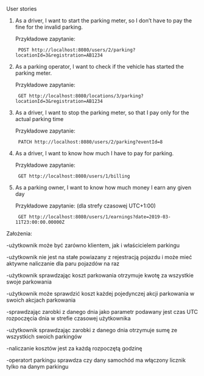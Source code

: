 User stories
1. As a driver, I want to start the parking meter, so I don’t have to pay the fine for the invalid
parking.

	Przykładowe zapytanie:

		POST http://localhost:8080/users/2/parking?locationId=3&registration=AB1234

2. As a parking operator, I want to check if the vehicle has started the parking meter.

	Przykładowe zapytanie:

		GET http://localhost:8080/locations/3/parking?locationId=3&registration=AB1234
	

3. As a driver, I want to stop the parking meter, so that I pay only for the actual parking time

	Przykładowe zapytanie:

		PATCH http://localhost:8080/users/2/parking?eventId=8

4. As a driver, I want to know how much I have to pay for parking.
	
	Przykładowe zapytanie:

		GET http://localhost:8080/users/1/billing

5. As a parking owner, I want to know how much money I earn any given day

	Przykładowe zapytanie: (dla strefy czasowej UTC+1:00)

		GET http://localhost:8080/users/1/earnings?date=2019-03-11T23:00:00.00000Z 


Założenia:

-użytkownik może być zarówno klientem, jak i właścicielem parkingu

-użytkownik nie jest na stałe powiazany z rejestracją pojazdu i może mieć aktywne naliczanie dla paru pojazdów na raz

-użytkownik sprawdzając koszt parkowania otrzymuje kwotę za wszystkie swoje parkowania

-użytkownik może sprawdzić koszt każdej pojedynczej akcji parkowania w swoich akcjach parkowania

-sprawdzając zarobki z danego dnia jako parametr podawany jest czas UTC rozpoczęcia dnia w strefie czasowej użytkownika

-użytkownik sprawdzając zarobki z danego dnia otrzymuje sumę ze wszystkich swoich parkingów

-naliczanie kosztów jest za każdą rozpoczętą godzinę

-operatort parkingu sprawdza czy dany samochód ma włączony licznik tylko na danym parkingu

